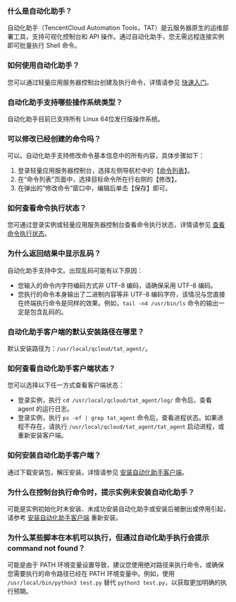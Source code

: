 ### 什么是自动化助手？
自动化助手（TencentCloud Automation Tools，TAT）是云服务器原生的运维部署工具，支持可视化控制台和 API 操作。通过自动化助手，您无需远程连接实例即可批量执行 Shell 命令。

### 如何使用自动化助手？
您可以通过轻量应用服务器控制台创建及执行命令，详情请参见 [快速入门](https://cloud.tencent.com/document/product/1340/50821)。

### 自动化助手支持哪些操作系统类型？
自动化助手目前已支持所有 Linux 64位发行版操作系统。

### 可以修改已经创建的命令吗？
可以。自动化助手支持修改命令基本信息中的所有内容，具体步骤如下：
1. 登录轻量应用服务器控制台，选择左侧导航栏中的【[命令列表](https://console.cloud.tencent.com/lighthouse/command)】。 
2. 在“命令列表”页面中，选择目标命令所在行右侧的【修改】。
3. 在弹出的“修改命令”窗口中，编辑后单击【保存】即可。

### 如何查看命令执行状态？
您可通过登录实例或轻量应用服务器控制台查看命令执行状态，详情请参见 [查看命令执行状态](https://cloud.tencent.com/document/product/1340/52144)。

### 为什么返回结果中显示乱码？
自动化助手支持中文。出现乱码可能有以下原因：
- 您输入的命令内字符编码方式非 UTF-8 编码，请确保采用 UTF-8 编码。
- 您执行的命令本身输出了二进制内容等非 UTF-8 编码字符，该情况与您直接在终端执行命令是同样的效果。例如，`tail -n4 /usr/bin/ls` 命令的输出一定是包含乱码的。

### 自动化助手客户端的默认安装路径在哪里？
默认安装路径为：`/usr/local/qcloud/tat_agent/`。

### 如何查看自动化助手客户端状态？
您可以选择以下任一方式查看客户端状态：
- 登录实例，执行 `cd /usr/local/qcloud/tat_agent/log/` 命令后，查看 agent 的运行日志。
- 登录实例，执行 `ps -ef | grep tat_agent` 命令后，查看进程状态。如果进程不存在，请执行 `/usr/local/qcloud/tat_agent/tat_agent` 启动进程，或重新安装客户端。

### 如何安装自动化助手客户端？
通过下载安装包，解压安装。详情请参见 [安装自动化助手客户端](https://cloud.tencent.com/document/product/1340/51945)。

### 为什么在控制台执行命令时，提示实例未安装自动化助手？
可能是实例初始化时未安装、未成功安装自动化助手或安装后被删出或停用引起，请参考 [安装自动化助手客户端](https://cloud.tencent.com/document/product/1340/51945) 重新安装。


### 为什么某些脚本在本机可以执行，但通过自动化助手执行会提示 command not found？
可能是由于 PATH 环境变量设置导致，建议您使用绝对路径来执行命令，或确保您需要执行的命令路径已经在 PATH 环境变量中。例如，使用 `/usr/local/bin/python3 test.py` 替代 `python3 test.py`，以获取更加明确的执行预期。
